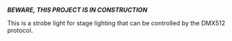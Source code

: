 ***BEWARE, THIS PROJECT IS IN CONSTRUCTION***

This is a strobe light for stage lighting that can be controlled by the DMX512 protocol. 
